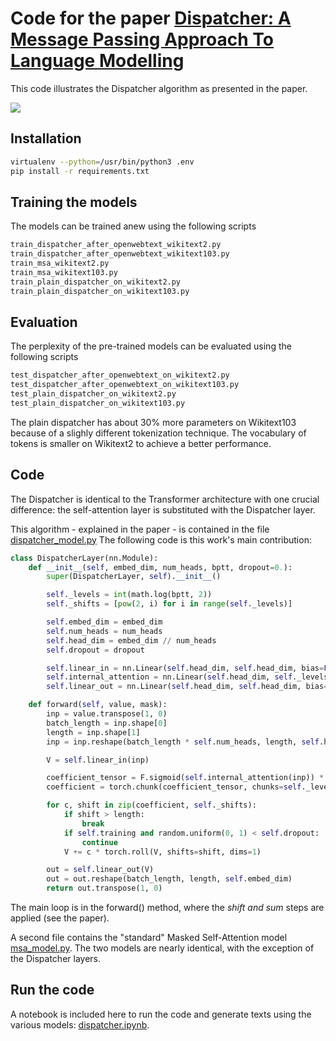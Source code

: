 # Code for the paper [Dispatcher: A Message Passing Approach To Language Modelling]()

This code illustrates the Dispatcher algorithm as presented in the paper. 

![](images/shift_and_sum.gif)

## Installation
```bash
virtualenv --python=/usr/bin/python3 .env
pip install -r requirements.txt
```

## Training the models
The models can be trained anew using the following scripts

```bash
train_dispatcher_after_openwebtext_wikitext2.py
train_dispatcher_after_openwebtext_wikitext103.py
train_msa_wikitext2.py
train_msa_wikitext103.py
train_plain_dispatcher_on_wikitext2.py
train_plain_dispatcher_on_wikitext103.py 
```

## Evaluation
The perplexity of the pre-trained models can be evaluated using the following scripts
```bash
test_dispatcher_after_openwebtext_on_wikitext2.py
test_dispatcher_after_openwebtext_on_wikitext103.py
test_plain_dispatcher_on_wikitext2.py
test_plain_dispatcher_on_wikitext103.py
```

The plain dispatcher has about 30% more parameters on Wikitext103 because of a slighly different tokenization technique.
The vocabulary of tokens is smaller on Wikitext2 to achieve a better performance.

## Code
The Dispatcher is identical to the Transformer architecture with one crucial difference:
the self-attention layer is substituted with the Dispatcher layer.

This algorithm - explained in the paper - is contained in the file [dispatcher_model.py](dispatcher/dispatcher_model.py)
The following code is this work's main contribution:
```python
class DispatcherLayer(nn.Module):
    def __init__(self, embed_dim, num_heads, bptt, dropout=0.):
        super(DispatcherLayer, self).__init__()

        self._levels = int(math.log(bptt, 2))
        self._shifts = [pow(2, i) for i in range(self._levels)]

        self.embed_dim = embed_dim
        self.num_heads = num_heads
        self.head_dim = embed_dim // num_heads
        self.dropout = dropout

        self.linear_in = nn.Linear(self.head_dim, self.head_dim, bias=False)
        self.internal_attention = nn.Linear(self.head_dim, self._levels, bias=False)
        self.linear_out = nn.Linear(self.head_dim, self.head_dim, bias=False)

    def forward(self, value, mask):
        inp = value.transpose(1, 0)
        batch_length = inp.shape[0]
        length = inp.shape[1]
        inp = inp.reshape(batch_length * self.num_heads, length, self.head_dim)

        V = self.linear_in(inp)

        coefficient_tensor = F.sigmoid(self.internal_attention(inp)) * mask.detach()
        coefficient = torch.chunk(coefficient_tensor, chunks=self._levels, dim=2)

        for c, shift in zip(coefficient, self._shifts):
            if shift > length:
                break
            if self.training and random.uniform(0, 1) < self.dropout:
                continue
            V += c * torch.roll(V, shifts=shift, dims=1)

        out = self.linear_out(V)
        out = out.reshape(batch_length, length, self.embed_dim)
        return out.transpose(1, 0)
```

The main loop is in the forward() method, where the _shift and sum_ steps are applied (see the paper).

A second file contains the "standard" Masked Self-Attention model [msa_model.py](dispatcher/msa_model.py).
The two models are nearly identical, with the exception of the Dispatcher layers.



## Run the code
A notebook is included here to run the code and generate texts using the various models: 
[dispatcher.ipynb](notebooks/dispatcher.ipynb).





